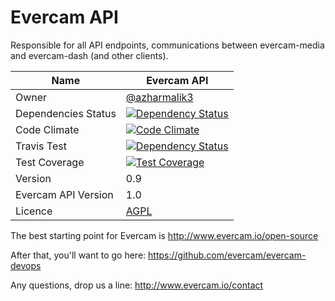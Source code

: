 # Evercam API
Responsible for all API endpoints, communications between evercam-media and evercam-dash (and other clients).

| Name   | Evercam API   |
| --- | --- |
| Owner   | [@azharmalik3](https://github.com/azharmalik3)   |
| Dependencies Status   | [![Dependency Status](https://gemnasium.com/evercam/evercam-api.svg)](https://gemnasium.com/evercam/evercam-api)  |
| Code Climate   | [![Code Climate](https://codeclimate.com/github/evercam/evercam-api/badges/gpa.svg)](https://codeclimate.com/github/evercam/evercam-api)   |
| Travis Test   | [![Dependency Status](https://travis-ci.org/evercam/evercam-api.svg?branch=master)](https://travis-ci.org/evercam/evercam-api)   |
| Test Coverage  | [![Test Coverage](https://codeclimate.com/github/evercam/evercam-api/badges/coverage.svg)](https://codeclimate.com/github/evercam/evercam-api)   |
| Version  | 0.9  |
| Evercam API Version  | 1.0  |
| Licence | [AGPL](https://tldrlegal.com/license/gnu-affero-general-public-license-v3-%28agpl-3.0%29) |

The best starting point for Evercam is http://www.evercam.io/open-source

After that, you'll want to go here: https://github.com/evercam/evercam-devops

Any questions, drop us a line: http://www.evercam.io/contact


